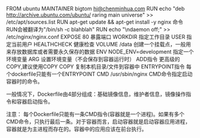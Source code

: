 FROM ubuntu
MAINTAINER bigtom hi@chenminhua.com
RUN echo "deb http://archive.ubuntu.com/ubuntu/ raring main universe" >> /etc/apt/sources.list
RUN apt-get update && apt-get install -y nginx  命令RUN会被翻译为"/bin/sh -c blahblah"
RUN echo "\ndaemon off;" >> /etc/nginx/nginx.conf
EXPOSE 80 暴露端口
WORKDIR   指定工作目录
USER      指定当前用户
HEALTHCHECK 健康检查
VOLUME /data     创建一个挂载点，一般用来存放数据库或者需要永久保存的数据
ENV NODE_ENV=development  指定一个环境变量
ARG                       设置环境变量（不会保存到容器运行时）
ADD指令   更高级的COPY,建议使用COPY
COPY <src> <dst>     复制本机目录/文件到容器中
ENTRYPOINT指令    每个dockerfile只能有一个ENTRYPOINT
CMD /usr/sbin/nginx  CMD命令指定启动容器时的命令。

一般情况下，Dockerfile由4部分组成：基础镜像信息，维护者信息，镜像操作指令和容器启动指令。

注意： 每个Dockerfile只能有一条CMD指令(容器就是一个进程)。如果有多个CMD命令，只执行最后一条。对于容器而言，启动容器就是启动容器应用进程，容器就是为主进程而存在的。容器中的应用应该在前台执行。
